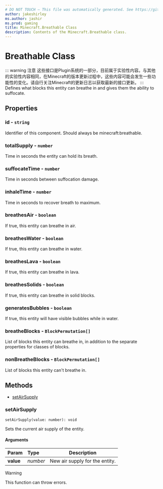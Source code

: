 ```yaml
---
# DO NOT TOUCH — This file was automatically generated. See https://github.com/Mojang/MinecraftScriptingApiDocsGenerator to modify descriptions, examples, etc.
author: jakeshirley
ms.author: jashir
ms.prod: gaming
title: Minecraft.Breathable Class
description: Contents of the Minecraft.Breathable class.
---
```

# Breathable Class
::: warning 注意
这些接口是Plugin系统的一部分，目前属于实验性内容。与其他的实验性内容相同，在Minecraft的版本更新过程中，这些内容可能会发生一些功能性的变化。请自行关注Minecraft的更新日志以获取最新的接口更新。
:::
Defines what blocks this entity can breathe in and gives them the ability to suffocate.

## Properties
### **id** - `string`
Identifier of this component. Should always be minecraft:breathable.


### **totalSupply** - `number`
Time in seconds the entity can hold its breath.


### **suffocateTime** - `number`
Time in seconds between suffocation damage.


### **inhaleTime** - `number`
Time in seconds to recover breath to maximum.


### **breathesAir** - `boolean`
If true, this entity can breathe in air.


### **breathesWater** - `boolean`
If true, this entity can breathe in water.


### **breathesLava** - `boolean`
If true, this entity can breathe in lava.


### **breathesSolids** - `boolean`
If true, this entity can breathe in solid blocks.


### **generatesBubbles** - `boolean`
If true, this entity will have visible bubbles while in water.


### **breatheBlocks** - `BlockPermutation[]`
List of blocks this entity can breathe in, in addition to the separate properties for classes of blocks.


### **nonBreatheBlocks** - `BlockPermutation[]`
List of blocks this entity can't breathe in.



## Methods
- [setAirSupply](#setairsupply)
  
### **setAirSupply**
`
setAirSupply(value: number): void
`

Sets the current air supply of the entity.
#### Arguments
| Param | Type | Description |
| :--- | :--- | :---: |
| **value** | *number* | New air supply for the entity. |


> [!WARNING]
> This function can throw errors.

